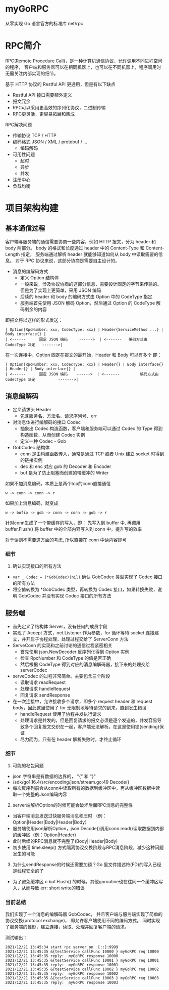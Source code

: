 # myGoRPC

从零实现 Go 语言官方的标准库 net/rpc

# RPC简介

RPC(Remote Procedure Call)，是一种计算机通信协议，允许调用不同进程空间的程序，
客户端和服务器可以在相同机器上，也可以在不同机器上，程序调用时无需关注内部实现的细节。

基于 HTTP 协议的 Restful API 更通用，但是有以下缺点

- Restful API 接口需要额外定义
- 报文冗余
- RPC可以采用更高效的序列化协议，二进制传输
- RPC更灵活，更容易拓展和集成

RPC解决问题

- 传输协议 TCP / HTTP 
- 编码格式 JSON / XML / protobuf / ...
  - 编码解码
- 可用性问题
  - 超时
  - 异步
  - 并发
- 注册中心
- 负载均衡

# 项目架构构建

## 基本通信过程

客户端与服务端的通信需要协商一些内容，例如 HTTP 报文，分为 header 和 body 两部分。
body 的格式和长度通过 header 中的 Content-Type 和 Content-Length 指定，
服务端通过解析 header 就能够知道如何从 body 中读取需要的信息。
对于 RPC 协议来说，这部分协商是需要自主设计的。

- 消息的编解码方式
  - 定义 Option 结构体
  - 一般来说，涉及协议协商的这部分信息，需要设计固定的字节来传输的。但是为了实现上更简单，采用 JSON 编码
  - 后续的 header 和 body 的编码方式由 Option 中的 CodeType 指定
  - 服务端首先使用 JSON 解码 Option，然后通过 Option 的 CodeType 解码剩余的内容

即报文将以这样的形式发送：

```
| Option{RpcNumber: xxx, CodecType: xxx} | Header{ServiceMethod ...} | Body interface{} |
| <------      固定 JSON 编码     ------>  | <-------   编码方式由 CodecType 决定   ------->|
```

在一次连接中，Option 固定在报文的最开始，Header 和 Body 可以有多个 即：

```
| Option{RpcNumber: xxx, CodecType: xxx} | Header{} | Body interface{} | Header{} | Body interface{} |
| <------      固定 JSON 编码    ------>  | <-------         编码方式由 CodecType 决定          ------->|
```

## 消息编解码

- 定义请求头 Header 
  - 包含服务名、方法名、请求序列号、err
- 对消息体进行编解码的接口 Codec
  - 抽象出 Codec 构造函数，客户端和服务端可以通过 Codec 的 Type 得到构造函数，从而创建 Codec 实例
  - 定义一种 Codec - Gob 
- GobCodec 结构体
  - conn 是由构建函数传入，通常是通过 TCP 或者 Unix 建立 socket 时得到的链接实例
  - dec 和 enc 对应 gob 的 Decoder 和 Encoder
  - buf 是为了防止阻塞而创建的带缓冲的 Writer

如果不加消息编码，本质上是两个tcp的conn直接通信

```w -> conn -> conn -> r```

如果加上消息编码，就变成

```w -> bufio -> gob -> conn -> conn -> gob -> r```

针对conn生成了一个带缓存的写入，即：
先写入到 buffer 中, 再调用 buffer.Flush() 将 buffer 中的全部内容写入到 conn 中，提升写的效率

对于读则不需要这方面的考虑, 所以直接在 conn 中读内容即可

### 细节

1. 确认实现接口的所有方法

- `var _ Codec = (*GobCodec)(nil)` 确认 GobCodec 类型实现了 Codec 接口的所有方法
- 将空值转换为 *GobCodec 类型，再转换为 Codec 接口，如果转换失败，说明 GobCodec 并没有实现 Codec 接口的所有方法

## 服务端

- 首先定义了结构体 Server，没有任何的成员字段
- 实现了 Accept 方式，net.Listener 作为参数，for 循环等待 socket 连接建立，并开启子协程处理，处理过程交给了 ServerConn 方法
- ServeConn 的实现和之前讨论的通信过程紧密相关
  - 首先使用 json.NewDecoder 反序列化得到 Option 实例
  - 检查 RpcNumber 和 CodeType 的值是否正确
  - 然后根据 CodeType 得到对应的消息编解码器，接下来的处理交给 serverCodec
- serveCodec 的过程非常简单。主要包含三个阶段 
  - 读取请求 readRequest 
  - 处理请求 handleRequest 
  - 回复请求 sendResponse
- 在一次连接中，允许接收多个请求，即多个 request header 和 request body，因此这里使用了 for 无限制地等待请求的到来，直到发生错误
  - handleRequest 使用了协程并发执行请求
  - 处理请求是并发的，但是回复请求的报文必须是逐个发送的，并发容易导致多个回复报文交织在一起，客户端无法解析。在这里使用锁(sending)保证 
  - 尽力而为，只有在 header 解析失败时，才终止循环

### 细节

1. 可能的粘包问题

- json 字符串是有数据的边界的， "{" 和 "}"
- /sdk/go1.16.4/src/encoding/json/stream.go:49 Decode()
- 每次反序列前会从conn中读取所有的数据到缓冲区中，再从缓冲区数据中读取一个完整的Json编码内容

2. server端解析Option的时候可能会破坏后面RPC消息的完整性

- 当客户端消息发送过快服务端消息积压时 （例：Option|Header|Body|Header|Body）
- 服务端使用json解析Option，json.Decode()调用conn.read()读取数据到内部的缓冲区（例：Option|Header）
- 此时后续的RPC消息就不完整了(Body|Header|Body)
- 初步使用 time.sleep() 方式隔离协议交换阶段与RPC消息阶段，减少这种问题发生的可能

3. 为什么sendResponse的时候还需要加锁？Go 里文件描述符(FD)的写入已经是线程安全的了

- 为了避免缓冲区 c.buf.Flush() 的时候，其他goroutine也在往同一个缓冲区写入，从而导致 err: short write的错误

### 当前总结

我们实现了一个消息的编解码器 GobCodec，
并且客户端与服务端实现了简单的协议交换(protocol exchange)，
即允许客户端使用不同的编码方式。
同时实现了服务端的雏形，建立连接，读取、处理并回复客户端的请求。

测试输出：

```
2021/12/21 13:45:34 start rpc server on  [::]:9999
2021/12/21 13:45:35 &{testService callFunc 10000 } myGoRPC req 10000
2021/12/21 13:45:35 reply:  myGoRPC response 10000
2021/12/21 13:45:35 &{testService callFunc 10001 } myGoRPC req 10001
2021/12/21 13:45:35 reply:  myGoRPC response 10001
2021/12/21 13:45:35 &{testService callFunc 10002 } myGoRPC req 10002
2021/12/21 13:45:35 reply:  myGoRPC response 10002
2021/12/21 13:45:35 &{testService callFunc 10003 } myGoRPC req 10003
2021/12/21 13:45:35 reply:  myGoRPC response 10003
```


